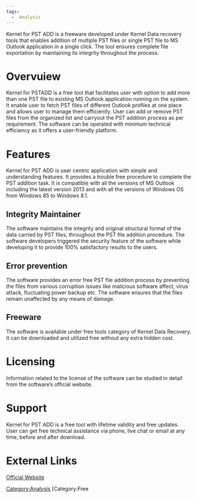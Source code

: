 ```yaml
---
tags:
  -  Analysis
---
```

Kernel for PST ADD is a freeware developed under Kernel Data recovery
tools that enables addition of multiple PST files or single PST file to
MS Outlook application in a single click. The tool ensures complete file
exportation by maintaining its integrity throughout the process.

# Overvuiew

Kernel for PSTADD is a free tool that facilitates user with option to
add more than one PST file to existing MS Outlook application running on
the system. It enable user to fetch PST files of different Outlook
profiles at one place and allows user to manage them efficiently. User
can add or remove PST files from the organized list and carryout the PST
addition process as per requirement. The software can be operated with
minimum technical efficiency as it offers a user-friendly platform.

# Features

Kernel for PST ADD is user centric application with simple and
understanding features. It provides a trouble free procedure to complete
the PST addition task. It is compatible with all the versions of MS
Outlook including the latest version 2013 and with all the versions of
Windows OS from Windows 85 to Windows 8.1.

## Integrity Maintainer

The software maintains the integrity and original structural format of
the data carried by PST files, throughout the PST file addition
procedure. The software developers triggered the security feature of the
software while developing it to provide 100% satisfactory results to the
users.

## Error prevention

The software provides an error free PST file addition process by
preventing the files from various corruption issues like malicious
software affect, virus attack, fluctuating power backup etc. The
software ensures that the files remain unaffected by any means of
damage.

## Freeware

The software is available under free tools category of Kernel Data
Recovery. It can be downloaded and utilized free without any extra
hidden cost.

# Licensing

Information related to the license of the software can be studied in
detail from the software’s official website.

# Support

Kernel for PST ADD is a free tool with lifetime validity and free
updates. User can get free technical assistance via phone, live chat or
email at any time, before and after download.

# External Links

[Official Website](http://www.nucleustechnologies.com/)

[Category:Analysis](category:analysis.md) [Category:Free
